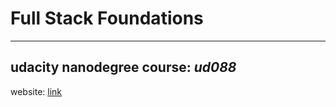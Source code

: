# Full Stack Foundations
---

## udacity nanodegree course: _ud088_
website: [link](https://learn.udacity.com/courses/ud088)





